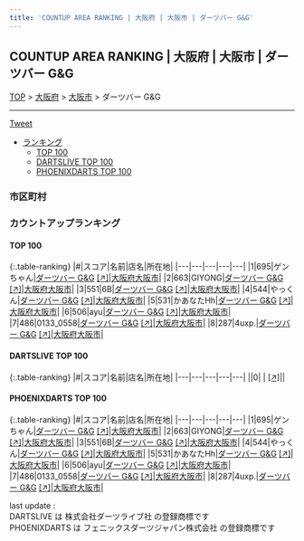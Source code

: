 ```yaml
---
title: 'COUNTUP AREA RANKING | 大阪府 | 大阪市 | ダーツバー G&G'
---
```

## COUNTUP AREA RANKING | 大阪府 | 大阪市 | ダーツバー G&G

[TOP](/darts/rank/) > [大阪府](/darts/rank/大阪府/) > [大阪市](/darts/rank/大阪府/大阪市/) > ダーツバー G&G

___

<a href="https://twitter.com/share?ref_src=twsrc%5Etfw" data-text="COUNTUP AREA RANKING | 大阪府大阪市ダーツバー G&G" class="twitter-share-button" data-hashtags="DARTSLIVE,PHOENIXDARTS,darts,ダーツ" data-show-count="false">Tweet</a>

* [ランキング](#カウントアップランキング)
    * [TOP 100](#top-100)
    * [DARTSLIVE TOP 100](#dartslive-top-100)
    * [PHOENIXDARTS TOP 100](#phoenixdarts-top-100)

### 市区町村

<ul>

</ul>

### カウントアップランキング

#### TOP 100



{:.table-ranking}
|#|スコア|名前|店名|所在地|
|---|---|---|---|---|
|1|695|<span class="rank-name-pd">ゲンちゃん</span>|<a href="/darts/rank/shops/95646.html">ダーツバー G&G</a> <a href="https://vs.phoenixdarts.com/jp/shop/shopDetailInfo/s_95646?s_seq=95646">[↗]</a>|<a href="/darts/rank/大阪府/大阪市">大阪府大阪市</a>|
|2|663|<span class="rank-name-pd">GIYONG</span>|<a href="/darts/rank/shops/95646.html">ダーツバー G&G</a> <a href="https://vs.phoenixdarts.com/jp/shop/shopDetailInfo/s_95646?s_seq=95646">[↗]</a>|<a href="/darts/rank/大阪府/大阪市">大阪府大阪市</a>|
|3|551|<span class="rank-name-pd">6B</span>|<a href="/darts/rank/shops/95646.html">ダーツバー G&G</a> <a href="https://vs.phoenixdarts.com/jp/shop/shopDetailInfo/s_95646?s_seq=95646">[↗]</a>|<a href="/darts/rank/大阪府/大阪市">大阪府大阪市</a>|
|4|544|<span class="rank-name-pd">やっくん</span>|<a href="/darts/rank/shops/95646.html">ダーツバー G&G</a> <a href="https://vs.phoenixdarts.com/jp/shop/shopDetailInfo/s_95646?s_seq=95646">[↗]</a>|<a href="/darts/rank/大阪府/大阪市">大阪府大阪市</a>|
|5|531|<span class="rank-name-pd">かあなたHh</span>|<a href="/darts/rank/shops/95646.html">ダーツバー G&G</a> <a href="https://vs.phoenixdarts.com/jp/shop/shopDetailInfo/s_95646?s_seq=95646">[↗]</a>|<a href="/darts/rank/大阪府/大阪市">大阪府大阪市</a>|
|6|506|<span class="rank-name-pd">ayu</span>|<a href="/darts/rank/shops/95646.html">ダーツバー G&G</a> <a href="https://vs.phoenixdarts.com/jp/shop/shopDetailInfo/s_95646?s_seq=95646">[↗]</a>|<a href="/darts/rank/大阪府/大阪市">大阪府大阪市</a>|
|7|486|<span class="rank-name-pd">0133_0558</span>|<a href="/darts/rank/shops/95646.html">ダーツバー G&G</a> <a href="https://vs.phoenixdarts.com/jp/shop/shopDetailInfo/s_95646?s_seq=95646">[↗]</a>|<a href="/darts/rank/大阪府/大阪市">大阪府大阪市</a>|
|8|287|<span class="rank-name-pd">4uxp.</span>|<a href="/darts/rank/shops/95646.html">ダーツバー G&G</a> <a href="https://vs.phoenixdarts.com/jp/shop/shopDetailInfo/s_95646?s_seq=95646">[↗]</a>|<a href="/darts/rank/大阪府/大阪市">大阪府大阪市</a>|


#### DARTSLIVE TOP 100



{:.table-ranking}
|#|スコア|名前|店名|所在地|
|---|---|---|---|---|
||0|<span class="rank-name-dl"> </span>|<a href="/darts/rank/shops/.html"></a> <a href="">[↗]</a>|<a href="/darts/rank//"></a>|


#### PHOENIXDARTS TOP 100



{:.table-ranking}
|#|スコア|名前|店名|所在地|
|---|---|---|---|---|
|1|695|<span class="rank-name-pd">ゲンちゃん</span>|<a href="/darts/rank/shops/95646.html">ダーツバー G&G</a> <a href="https://vs.phoenixdarts.com/jp/shop/shopDetailInfo/s_95646?s_seq=95646">[↗]</a>|<a href="/darts/rank/大阪府/大阪市">大阪府大阪市</a>|
|2|663|<span class="rank-name-pd">GIYONG</span>|<a href="/darts/rank/shops/95646.html">ダーツバー G&G</a> <a href="https://vs.phoenixdarts.com/jp/shop/shopDetailInfo/s_95646?s_seq=95646">[↗]</a>|<a href="/darts/rank/大阪府/大阪市">大阪府大阪市</a>|
|3|551|<span class="rank-name-pd">6B</span>|<a href="/darts/rank/shops/95646.html">ダーツバー G&G</a> <a href="https://vs.phoenixdarts.com/jp/shop/shopDetailInfo/s_95646?s_seq=95646">[↗]</a>|<a href="/darts/rank/大阪府/大阪市">大阪府大阪市</a>|
|4|544|<span class="rank-name-pd">やっくん</span>|<a href="/darts/rank/shops/95646.html">ダーツバー G&G</a> <a href="https://vs.phoenixdarts.com/jp/shop/shopDetailInfo/s_95646?s_seq=95646">[↗]</a>|<a href="/darts/rank/大阪府/大阪市">大阪府大阪市</a>|
|5|531|<span class="rank-name-pd">かあなたHh</span>|<a href="/darts/rank/shops/95646.html">ダーツバー G&G</a> <a href="https://vs.phoenixdarts.com/jp/shop/shopDetailInfo/s_95646?s_seq=95646">[↗]</a>|<a href="/darts/rank/大阪府/大阪市">大阪府大阪市</a>|
|6|506|<span class="rank-name-pd">ayu</span>|<a href="/darts/rank/shops/95646.html">ダーツバー G&G</a> <a href="https://vs.phoenixdarts.com/jp/shop/shopDetailInfo/s_95646?s_seq=95646">[↗]</a>|<a href="/darts/rank/大阪府/大阪市">大阪府大阪市</a>|
|7|486|<span class="rank-name-pd">0133_0558</span>|<a href="/darts/rank/shops/95646.html">ダーツバー G&G</a> <a href="https://vs.phoenixdarts.com/jp/shop/shopDetailInfo/s_95646?s_seq=95646">[↗]</a>|<a href="/darts/rank/大阪府/大阪市">大阪府大阪市</a>|
|8|287|<span class="rank-name-pd">4uxp.</span>|<a href="/darts/rank/shops/95646.html">ダーツバー G&G</a> <a href="https://vs.phoenixdarts.com/jp/shop/shopDetailInfo/s_95646?s_seq=95646">[↗]</a>|<a href="/darts/rank/大阪府/大阪市">大阪府大阪市</a>|


<div class="footer border-top border-gray-light mt-5 pt-3 text-right text-gray">
    last update : <span style="font-weight: italic" id="foot_last_modified"></span><br />
    DARTSLIVE は 株式会社ダーツライブ社 の登録商標です<br />
    PHOENIXDARTS は フェニックスダーツジャパン株式会社 の登録商標です<br />
</div>

<script src="https://cdnjs.cloudflare.com/ajax/libs/jquery.tablesorter/2.31.3/js/jquery.tablesorter.min.js" integrity="sha512-qzgd5cYSZcosqpzpn7zF2ZId8f/8CHmFKZ8j7mU4OUXTNRd5g+ZHBPsgKEwoqxCtdQvExE5LprwwPAgoicguNg==" crossorigin="anonymous" referrerpolicy="no-referrer"></script>
<link rel="stylesheet" href="https://cdnjs.cloudflare.com/ajax/libs/jquery.tablesorter/2.31.3/css/theme.default.min.css" integrity="sha512-wghhOJkjQX0Lh3NSWvNKeZ0ZpNn+SPVXX1Qyc9OCaogADktxrBiBdKGDoqVUOyhStvMBmJQ8ZdMHiR3wuEq8+w==" crossorigin="anonymous" referrerpolicy="no-referrer" />
<script>
$(function() {
    $(".table-ranking").tablesorter({sortList:[[0, 0]]});
    $("#foot_last_modified").text(formatDate(new Date(document.lastModified), 'yyyy-MM-dd HH:mm:ss'));
});
</script>

<script async src="https://platform.twitter.com/widgets.js" charset="utf-8"></script>